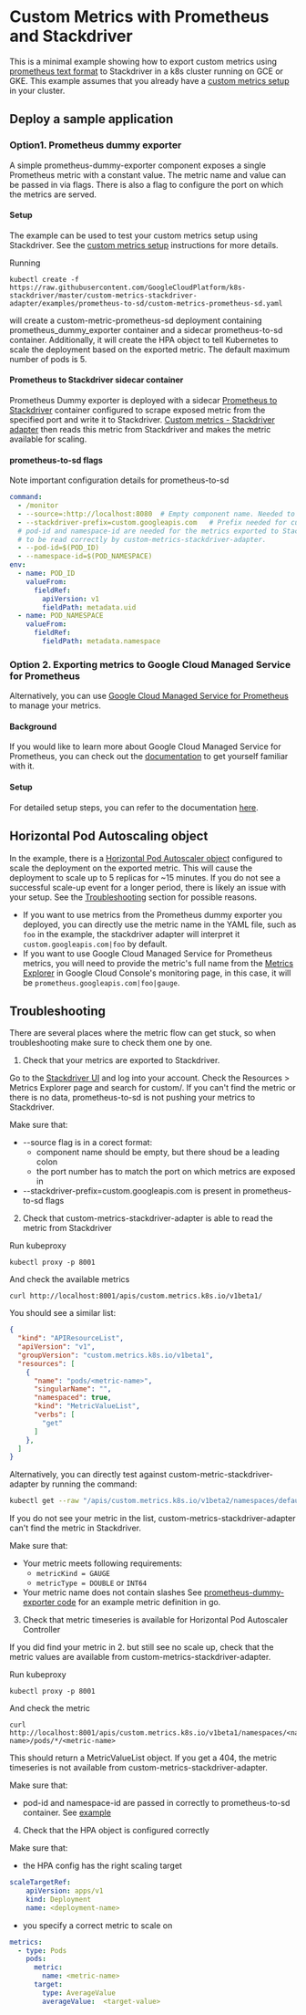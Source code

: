 # Custom Metrics with Prometheus and Stackdriver

This is a minimal example showing how to export custom metrics using 
[prometheus text format](https://prometheus.io/docs/instrumenting/exposition_formats/) to Stackdriver
in a k8s cluster running on GCE or GKE. This example assumes that you already have
a [custom metrics setup] in your cluster.

## Deploy a sample application

### Option1. Prometheus dummy exporter

A simple prometheus-dummy-exporter component exposes a single Prometheus metric 
with a constant value. The metric name and value can be passed in via flags.
There is also a flag to configure the port on which the metrics are served. 

#### Setup

The example can be used to test your custom metrics setup using Stackdriver. See the [custom metrics setup] instructions for more details.

Running 
```
kubectl create -f https://raw.githubusercontent.com/GoogleCloudPlatform/k8s-stackdriver/master/custom-metrics-stackdriver-adapter/examples/prometheus-to-sd/custom-metrics-prometheus-sd.yaml 
```
will create a custom-metric-prometheus-sd deployment containing prometheus_dummy_exporter container and a sidecar prometheus-to-sd container.
Additionally, it will create the HPA object to tell Kubernetes to scale the deployment based on the exported metric. The default maximum number of
pods is 5.

#### Prometheus to Stackdriver sidecar container

Prometheus Dummy exporter is deployed with a sidecar [Prometheus to Stackdriver] container
configured to scrape exposed metric from the specified port and write it to Stackdriver. 
[Custom metrics - Stackdriver adapter] then reads this metric from Stackdriver 
and makes the metric available for scaling.

#### prometheus-to-sd flags
Note important configuration details for prometheus-to-sd
```yaml	
command:
  - /monitor
  - --source=:http://localhost:8080  # Empty component name. Needed to avoid slashes in the custom metric name. Port number has to match the one configured for prometheus_dummy_exporter.
  - --stackdriver-prefix=custom.googleapis.com   # Prefix needed for custom metrics
  # pod-id and namespace-id are needed for the metrics exported to Stackdriver
  # to be read correctly by custom-metrics-stackdriver-adapter.
  - --pod-id=$(POD_ID)
  - --namespace-id=$(POD_NAMESPACE)
env:
  - name: POD_ID
    valueFrom:
      fieldRef:
        apiVersion: v1
        fieldPath: metadata.uid
  - name: POD_NAMESPACE
    valueFrom:
      fieldRef:
        fieldPath: metadata.namespace
```


### Option 2. Exporting metrics to Google Cloud Managed Service for Prometheus

Alternatively, you can use [Google Cloud Managed Service for Prometheus](https://cloud.google.com/managed-prometheus) to manage your metrics.

#### Background

If you would like to learn more about Google Cloud Managed Service for Prometheus, you can check out the [documentation](https://cloud.google.com/stackdriver/docs/managed-prometheus/setup-managed) to get yourself familiar with it.

#### Setup

For detailed setup steps, you can refer to the documentation [here](https://cloud.google.com/stackdriver/docs/managed-prometheus/setup-managed#config-mgd-collection).

## Horizontal Pod Autoscaling object

In the example, there is a [Horizontal Pod Autoscaler object](https://kubernetes.io/docs/tasks/run-application/horizontal-pod-autoscale/) configured to scale the deployment on the exported metric. This will
cause the deployment to scale up to 5 replicas for ~15 minutes. If you do not see a successful scale-up event for a longer period, there is likely an issue with your setup. See the [Troubleshooting](#troubleshoooting) section for possible reasons.

- If you want to use metrics from the Prometheus dummy exporter you deployed, you can directly use the metric name in the YAML file, such as `foo` in the example, the stackdriver adapter will interpret it `custom.googleapis.com|foo` by default.
- If you want to use Google Cloud Managed Service for Prometheus metrics, you will need to provide the metric's full name from the [Metrics Explorer](https://console.cloud.google.com/monitoring/metrics-explorer) in Google Cloud Console's monitoring page, in this case, it will be `prometheus.googleapis.com|foo|gauge`.


## Troubleshooting

There are several places where the metric flow can get stuck, so when troubleshooting
make sure to check them one by one.

1. Check that your metrics are exported to Stackdriver.

Go to the [Stackdriver UI](https://app.google.stackdriver.com/) and log into your account. 
Check the Resources > Metrics Explorer page and search for custom/<metric-name>. If you 
can't find the metric or there is no data, prometheus-to-sd is not pushing your metrics to Stackdriver.

Make sure that:
* --source flag is in a corect format:
	* component name should be empty, but there shoud be a leading colon
  * the port number has to match the port on which metrics are exposed in 
* --stackdriver-prefix=custom.googleapis.com is present in prometheus-to-sd flags

2. Check that custom-metrics-stackdriver-adapter is able to read the metric from Stackdriver

Run kubeproxy 
```
kubectl proxy -p 8001
```
And check the available metrics
```
curl http://localhost:8001/apis/custom.metrics.k8s.io/v1beta1/
```
You should see a similar list:
```json
{
  "kind": "APIResourceList",
  "apiVersion": "v1",
  "groupVersion": "custom.metrics.k8s.io/v1beta1",
  "resources": [
    {
      "name": "pods/<metric-name>",
      "singularName": "",
      "namespaced": true,
      "kind": "MetricValueList",
      "verbs": [
        "get"
      ]
    },
  ]
}
```
Alternatively, you can directly test against custom-metric-stackdriver-adapter by running the command:
```sh
kubectl get --raw "/apis/custom.metrics.k8s.io/v1beta2/namespaces/default/pods/*/prometheus.googleapis.com|foo|gauge" | jq .
```

If you do not see your metric in the list, custom-metrics-stackdriver-adapter
can't find the metric in Stackdriver.

Make sure that:
* Your metric meets following requirements:
  * `metricKind = GAUGE`
  * `metricType = DOUBLE` or `INT64`
* Your metric name does not contain slashes
See [prometheus-dummy-exporter code] for an example metric definition in go.

3. Check that metric timeseries is available for Horizontal Pod Autoscaler Controller

If you did find your metric in 2. but still see no scale up, check that the metric
values are available from custom-metrics-stackdriver-adapter.

Run kubeproxy 
```
kubectl proxy -p 8001
```
And check the metric
```
curl http://localhost:8001/apis/custom.metrics.k8s.io/v1beta1/namespaces/<namespace-name>/pods/*/<metric-name>
```

This should return a MetricValueList object. If you get a 404, the metric timeseries is not available from
custom-metrics-stackdriver-adapter.

Make sure that:
* pod-id and namespace-id are passed in correctly to prometheus-to-sd container. See [example](#prometheus-to-sd-flags)

4. Check that the HPA object is configured correctly

Make sure that:
* the HPA config has the right scaling target
```yaml
scaleTargetRef:
    apiVersion: apps/v1
    kind: Deployment
    name: <deployment-name>
```
* you specify a correct metric to scale on
```yaml
metrics:
  - type: Pods
    pods:
      metric:
        name: <metric-name>
      target:
        type: AverageValue
        averageValue:  <target-value>
```


[Prometheus to Stackdriver]:
https://github.com/GoogleCloudPlatform/k8s-stackdriver/tree/master/prometheus-to-sd
[Custom metrics - Stackdriver adapter]:
https://github.com/GoogleCloudPlatform/k8s-stackdriver/tree/master/custom-metrics-stackdriver-adapter
[custom metrics setup]:
https://github.com/GoogleCloudPlatform/k8s-stackdriver/tree/master/custom-metrics-stackdriver-adapter#configure-cluster
[Horizontal Pod Autoscaler object]:
https://github.com/kubernetes/community/blob/master/contributors/design-proposals/autoscaling/horizontal-pod-autoscaler.md#horizontalpodautoscaler-object
[prometheus-dummy-exporter code]:
https://github.com/GoogleCloudPlatform/k8s-stackdriver/tree/master/custom-metrics-stackdriver-adapter/examples/prometheus-to-sd/prometheus_dummy_exporter.go
